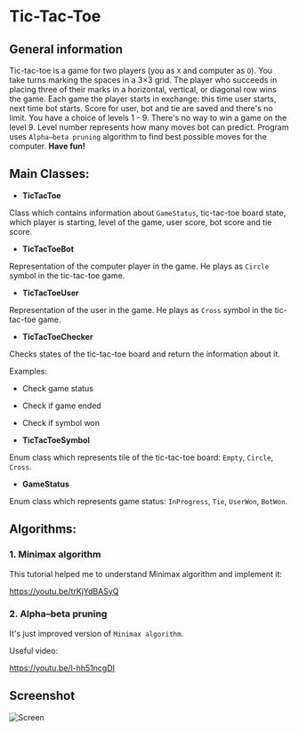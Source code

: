 # Tic-Tac-Toe

## General information

Tic-tac-toe is a game for two players (you as `X` and computer as `O`). You take turns marking the spaces in a 3×3 grid. The player who succeeds in placing three of their marks in a horizontal, vertical, or diagonal row wins the game. Each game the player starts in exchange: this time user starts, next time bot starts. Score for user, bot and tie are saved and there's no limit.
You have a choice of levels 1 - 9. There's no way to win a game on the level 9. Level number represents how many moves bot can predict. Program uses `Alpha–beta pruning` algorithm to find best possible moves for the computer.
**Have fun!**


## Main Classes:

- **TicTacToe**

Class which contains information about `GameStatus`, tic-tac-toe board state, which player is starting, level of the game, user score, bot score and tie score.

- **TicTacToeBot**

Representation of the computer player in the game. He plays as `Circle` symbol in the tic-tac-toe game.

- **TicTacToeUser**

Representation of the user in the game. He plays as `Cross` symbol in the tic-tac-toe game.

- **TicTacToeChecker**

Checks states of the tic-tac-toe board and return the information about it.

Examples:
- Check game status
- Check if game ended
- Check if symbol won

- **TicTacToeSymbol**

Enum class which represents tile of the tic-tac-toe board: `Empty`, `Circle`, `Cross`.

- **GameStatus**

Enum class which represents game status: `InProgress`, `Tie`, `UserWon`, `BotWon`.

## Algorithms:
### 1. Minimax algorithm

This tutorial helped me to understand Minimax algorithm and implement it:

https://youtu.be/trKjYdBASyQ

### 2. Alpha–beta pruning

It's just improved version of `Minimax algorithm`.

Useful video:

https://youtu.be/l-hh51ncgDI


## Screenshot

![Screen]()
